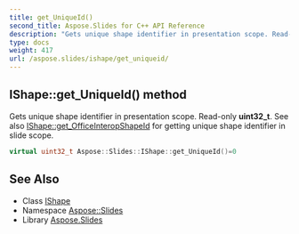 ```yaml
---
title: get_UniqueId()
second_title: Aspose.Slides for C++ API Reference
description: "Gets unique shape identifier in presentation scope. Read-only uint32_t. See also IShape::get_OfficeInteropShapeId for getting unique shape identifier in slide scope."
type: docs
weight: 417
url: /aspose.slides/ishape/get_uniqueid/
---
```

## IShape::get_UniqueId() method


Gets unique shape identifier in presentation scope. Read-only **uint32_t**. See also [IShape::get_OfficeInteropShapeId](../get_officeinteropshapeid/) for getting unique shape identifier in slide scope.

```cpp
virtual uint32_t Aspose::Slides::IShape::get_UniqueId()=0
```

## See Also

* Class [IShape](../)
* Namespace [Aspose::Slides](../../)
* Library [Aspose.Slides](../../../)
